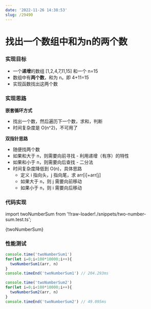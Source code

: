 ```yaml
---
date: '2022-11-26 14:38:53'
slug: /29490
---
```


# 找出一个数组中和为n的两个数

### 实现目标

- 一个**递增**的数组 [1,2,4,7,11,15] 和一个 n=15
- 数组中有**两个数**，和为 n。即 4+11=15
- 实现函数找出这两个数

### 实现思路

**嵌套循环方式**

- 找出一个数，然后遍历下一个数，求和，判断
- 时间复杂度是 O(n^2)，不可用了

**双指针思路**

- 随便找两个数
- 如果和大于 n，则需要向前寻找 - 利用递增（有序）的特性
- 如果和小于 n，则需要向后查找 - 二分法
- 时间复杂度降低到 O(n)，具体思路
  - 定义 i 指向头，j 指向尾，求 arr[i]+arr[j]
  - 如果大于 n，则 j 需要向前移动
  - 如果小于 n，则 i 需要向后移动

### 代码实现

import twoNumberSum from '!!raw-loader!./snippets/two-number-sum.test.ts';

<JsDemo lang='ts'>{twoNumberSum}</JsDemo>


### 性能测试

```ts
console.time('twoNumberSum1')
for(let i=0;i<100*10000;i++){
  twoNumberSum1(arr, n)
}
console.timeEnd('twoNumberSum1') // 204.293ms

console.time('twoNumberSum2')
for(let i=0;i<100*10000;i++){
  twoNumberSum2(arr, n)
}
console.timeEnd('twoNumberSum2') // 49.095ms

```
